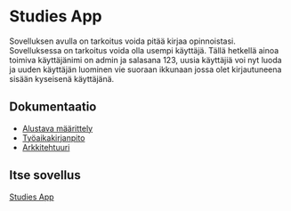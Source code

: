 # Studies App
Sovelluksen avulla on tarkoitus voida pitää kirjaa opinnoistasi. Sovelluksessa on tarkoitus voida olla usempi käyttäjä. Tällä hetkellä ainoa toimiva käyttäjänimi on admin ja salasana 123, uusia käyttäjiä voi nyt luoda ja uuden käyttäjän luominen vie suoraan ikkunaan jossa olet kirjautuneena sisään kyseisenä käyttäjänä. 

## Dokumentaatio

* [Alustava määrittely](https://github.com/joel-sandberg/ot-hatjoitusty-/blob/master/dokumentaatio/alustavamaarittely.md)
* [Työaikakirjanpito](https://github.com/joel-sandberg/ot-hatjoitusty-/blob/master/dokumentaatio/ty%C3%B6aikakirjanpito.md)
* [Arkkitehtuuri](https://github.com/joel-sandberg/ot-hatjoitusty-/blob/master/dokumentaatio/arkkitehtuuri.md)
## Itse sovellus
[Studies App](https://github.com/joel-sandberg/ot-hatjoitusty-/tree/master/tyo/opintolaskuri)
